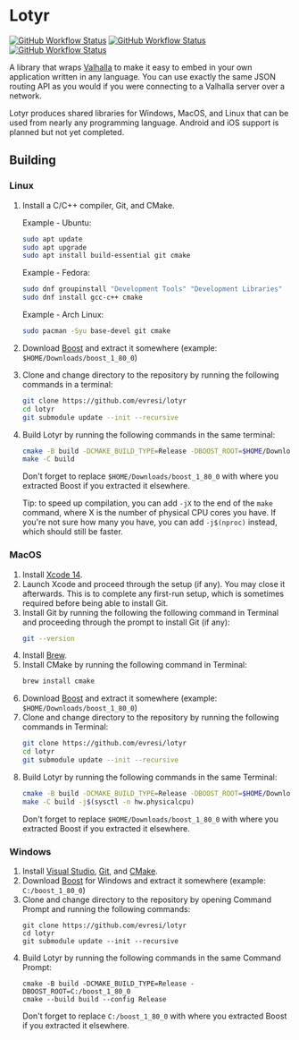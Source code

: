 # Lotyr
[![GitHub Workflow Status](https://img.shields.io/github/workflow/status/evresi/lotyr/Windows?label=Windows&style=for-the-badge)](https://github.com/evresi/lotyr/actions/workflows/windows.yml)
[![GitHub Workflow Status](https://img.shields.io/github/workflow/status/evresi/lotyr/MacOS?label=MacOS&style=for-the-badge)](https://github.com/evresi/lotyr/actions/workflows/macos.yml)
[![GitHub Workflow Status](https://img.shields.io/github/workflow/status/evresi/lotyr/Linux?label=Linux&style=for-the-badge)](https://github.com/evresi/lotyr/actions/workflows/linux.yml)

A library that wraps [Valhalla](https://github.com/valhalla/valhalla) to make it easy
to embed in your own application written in any language. You can use exactly the same
JSON routing API as you would if you were connecting to a Valhalla server over a network.

Lotyr produces shared libraries for Windows, MacOS, and Linux that can be used from nearly
any programming language. Android and iOS support is planned but not yet completed.

## Building
### Linux
1. Install a C/C++ compiler, Git, and CMake.

   Example - Ubuntu:
   ```sh
   sudo apt update
   sudo apt upgrade
   sudo apt install build-essential git cmake
   ```
   
   Example - Fedora:
   ```sh
   sudo dnf groupinstall "Development Tools" "Development Libraries"
   sudo dnf install gcc-c++ cmake
   ```
   
   Example - Arch Linux:
   ```sh
   sudo pacman -Syu base-devel git cmake
   ```
2. Download [Boost](https://www.boost.org/users/download/) and extract it somewhere (example: `$HOME/Downloads/boost_1_80_0`)
3. Clone and change directory to the repository by running the following commands in a terminal:
   ```sh
   git clone https://github.com/evresi/lotyr
   cd lotyr
   git submodule update --init --recursive
   ```
5. Build Lotyr by running the following commands in the same terminal:
   ```sh
   cmake -B build -DCMAKE_BUILD_TYPE=Release -DBOOST_ROOT=$HOME/Downloads/boost_1_80_0
   make -C build
   ```
   Don't forget to replace `$HOME/Downloads/boost_1_80_0` with where you extracted Boost if you extracted it elsewhere.
   
   Tip: to speed up compilation, you can add `-jX` to the end of the `make` command, where X is the number of physical
   CPU cores you have. If you're not sure how many you have, you can add `-j$(nproc)` instead, which should still be faster.

### MacOS
1. Install [Xcode 14](https://developer.apple.com/xcode/).
2. Launch Xcode and proceed through the setup (if any). You may close it afterwards. This is to complete any first-run setup, which is sometimes required before being able to install Git.
3. Install Git by running the following the following command in Terminal and proceeding through the prompt to install Git (if any):
   ```sh
   git --version
   ```
4. Install [Brew](https://brew.sh/).
5. Install CMake by running the following command in Terminal:
   ```sh
   brew install cmake
   ```
6. Download [Boost](https://www.boost.org/users/download/) and extract it somewhere (example: `$HOME/Downloads/boost_1_80_0`)
7. Clone and change directory to the repository by running the following commands in Terminal:
   ```sh
   git clone https://github.com/evresi/lotyr
   cd lotyr
   git submodule update --init --recursive
   ```
8. Build Lotyr by running the following commands in the same Terminal:
   ```sh
   cmake -B build -DCMAKE_BUILD_TYPE=Release -DBOOST_ROOT=$HOME/Downloads/boost_1_80_0
   make -C build -j$(sysctl -n hw.physicalcpu)
   ```
   Don't forget to replace `$HOME/Downloads/boost_1_80_0` with where you extracted Boost if you extracted it elsewhere.

### Windows
1. Install [Visual Studio](https://visualstudio.microsoft.com/), [Git](https://git-scm.com/), and [CMake](https://cmake.org/download/).
2. Download [Boost](https://www.boost.org/users/download/) for Windows and extract it somewhere (example: `C:/boost_1_80_0`)
3. Clone and change directory to the repository by opening Command Prompt and running the following commands:
   ```
   git clone https://github.com/evresi/lotyr
   cd lotyr
   git submodule update --init --recursive
   ```
4. Build Lotyr by running the following commands in the same Command Prompt:
   ```
   cmake -B build -DCMAKE_BUILD_TYPE=Release -DBOOST_ROOT=C:/boost_1_80_0
   cmake --build build --config Release
   ```
   Don't forget to replace `C:/boost_1_80_0` with where you extracted Boost if you extracted it elsewhere.

